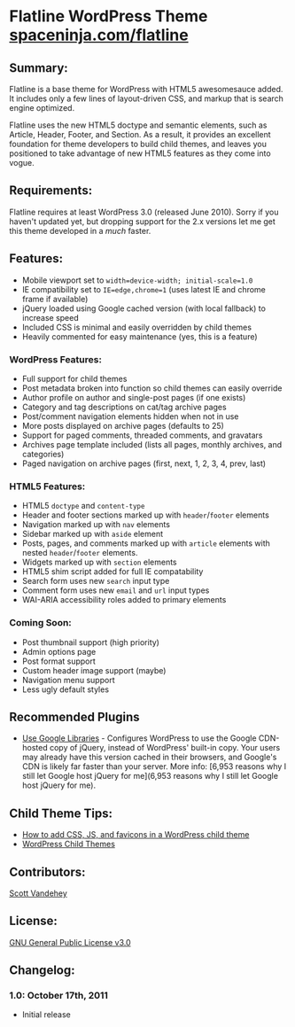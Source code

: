 # Flatline WordPress Theme [spaceninja.com/flatline](http://spaceninja.com/flatline)

## Summary:

Flatline is a base theme for WordPress with HTML5 awesomesauce added. It includes only a few lines of layout-driven CSS, and markup that is search engine optimized.

Flatline uses the new HTML5 doctype and semantic elements, such as Article, Header, Footer, and Section. As a result, it provides an excellent foundation for theme developers to build child themes, and leaves you positioned to take advantage of new HTML5 features as they come into vogue.

## Requirements:

Flatline requires at least WordPress 3.0 (released June 2010). Sorry if you haven't updated yet, but dropping support for the 2.x versions let me get this theme developed in a *much* faster.

## Features:

* Mobile viewport set to `width=device-width; initial-scale=1.0`
* IE compatibility set to `IE=edge,chrome=1` (uses latest IE and chrome frame if available)
* jQuery loaded using Google cached version (with local fallback) to increase speed
* Included CSS is minimal and easily overridden by child themes
* Heavily commented for easy maintenance (yes, this is a feature)

### WordPress Features:

* Full support for child themes
* Post metadata broken into function so child themes can easily override
* Author profile on author and single-post pages (if one exists)
* Category and tag descriptions on cat/tag archive pages
* Post/comment navigation elements hidden when not in use
* More posts displayed on archive pages (defaults to 25)
* Support for paged comments, threaded comments, and gravatars
* Archives page template included (lists all pages, monthly archives, and categories)
* Paged navigation on archive pages (first, next, 1, 2, 3, 4, prev, last)

### HTML5 Features:

* HTML5 `doctype` and `content-type`
* Header and footer sections marked up with `header`/`footer` elements
* Navigation marked up with `nav` elements
* Sidebar marked up with `aside` element
* Posts, pages, and comments marked up with `article` elements with nested `header`/`footer` elements.
* Widgets marked up with `section` elements
* HTML5 shim script added for full IE compatability
* Search form uses new `search` input type
* Comment form uses new `email` and `url` input types
* WAI-ARIA accessibility roles added to primary elements

### Coming Soon:

* Post thumbnail support (high priority)
* Admin options page
* Post format support
* Custom header image support (maybe)
* Navigation menu support
* Less ugly default styles

## Recommended Plugins

* [Use Google Libraries](http://wordpress.org/extend/plugins/use-google-libraries/) - Configures WordPress to use the Google CDN-hosted copy of jQuery, instead of WordPress' built-in copy. Your users may already have this version cached in their browsers, and Google's CDN is likely far faster than your server. More info: [6,953 reasons why I still let Google host jQuery for me](6,953 reasons why I still let Google host jQuery for me).

## Child Theme Tips:

* [How to add CSS, JS, and favicons in a WordPress child theme ](http://themeshaper.com/2008/07/02/functions-php-wordpress-child-themes/)
* [WordPress Child Themes](http://codex.wordpress.org/Child_Themes)

## Contributors:

[Scott Vandehey](http://spaceninja.com/)

## License:

[GNU General Public License v3.0](http://www.gnu.org/licenses/gpl-3.0.html)

## Changelog:

### 1.0: October 17th, 2011

* Initial release
